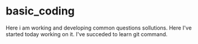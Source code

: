 # basic_coding
Here i am working and developing common questions sollutions.
Here I've started today working on it.
I've succeded to learn git command.
